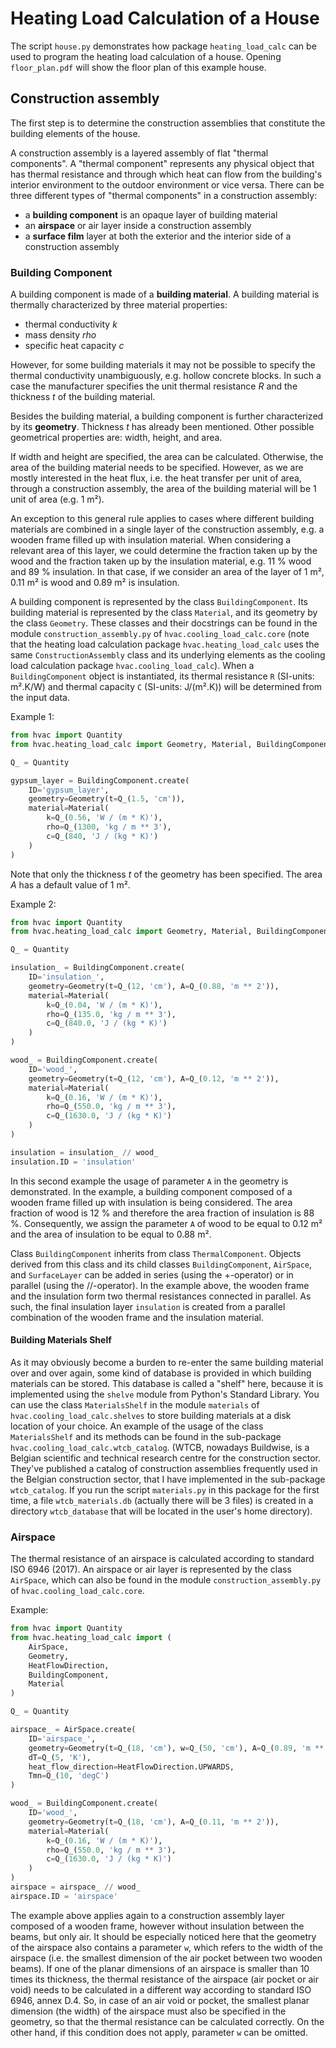 # Heating Load Calculation of a House

The script `house.py` demonstrates how package `heating_load_calc` can be
used to program the heating load calculation of a house. Opening `floor_plan.pdf`
will show the floor plan of this example house.

## Construction assembly
The first step is to determine the construction assemblies that constitute the
building elements of the house. 

A construction assembly is a layered assembly of flat "thermal components". 
A "thermal component" represents any physical object that has thermal resistance 
and through which heat can flow from the building's interior environment to the 
outdoor environment or vice versa. There can be three different types of 
"thermal components" in a construction assembly:
- a **building component** is an opaque layer of building material 
- an **airspace** or air layer inside a construction assembly
- a **surface film** layer at both the exterior and the interior side of a 
construction assembly


### Building Component
A building component is made of a **building material**. A building material is
thermally characterized by three material properties:
- thermal conductivity *k*
- mass density *rho*
- specific heat capacity *c*

However, for some building materials it may not be possible to specify the 
thermal conductivity unambiguously, e.g. hollow concrete blocks. In such a
case the manufacturer specifies the unit thermal resistance *R* and the
thickness *t* of the building material.

Besides the building material, a building component is further characterized by
its **geometry**. Thickness *t* has already been mentioned. Other possible 
geometrical properties are: width, height, and area.

If width and height are specified, the area can be calculated. Otherwise, the
area of the building material needs to be specified. However, as we are mostly 
interested in the heat flux, i.e. the heat transfer per unit of area, through a 
construction assembly, the area of the building material will be 1 unit of area 
(e.g. 1 m²).

An exception to this general rule applies to cases where different building
materials are combined in a single layer of the construction assembly, e.g.
a wooden frame filled up with insulation material. When considering a relevant
area of this layer, we could determine the fraction taken up by the wood and the 
fraction taken up by the insulation material, e.g. 11 % wood and 89 % insulation.
In that case, if we consider an area of the layer of 1 m², 0.11 m² is wood and 
0.89 m² is insulation.

A building component is represented by the class `BuildingComponent`. Its
building material is represented by the class `Material`, and its geometry by
the class `Geometry`. These classes and their docstrings can be found in the 
module `construction_assembly.py` of `hvac.cooling_load_calc.core` (note that 
the heating load calculation package `hvac.heating_load_calc` uses the same 
`ConstructionAssembly` class and its underlying elements as the cooling load 
calculation package `hvac.cooling_load_calc`).
When a `BuildingComponent` object is instantiated, its thermal resistance `R` 
(SI-units: m².K/W) and thermal capacity `C` (SI-units: J/(m².K)) will be 
determined from the input data.

Example 1:
```python
from hvac import Quantity
from hvac.heating_load_calc import Geometry, Material, BuildingComponent

Q_ = Quantity

gypsum_layer = BuildingComponent.create(
    ID='gypsum_layer',
    geometry=Geometry(t=Q_(1.5, 'cm')),
    material=Material(
        k=Q_(0.56, 'W / (m * K)'),
        rho=Q_(1300, 'kg / m ** 3'),
        c=Q_(840, 'J / (kg * K)')
    )
)
```
Note that only the thickness *t* of the geometry has been specified. The area
*A* has a default value of 1 m².

Example 2:
```python
from hvac import Quantity
from hvac.heating_load_calc import Geometry, Material, BuildingComponent

Q_ = Quantity

insulation_ = BuildingComponent.create(
    ID='insulation_',
    geometry=Geometry(t=Q_(12, 'cm'), A=Q_(0.88, 'm ** 2')),
    material=Material(
        k=Q_(0.04, 'W / (m * K)'),
        rho=Q_(135.0, 'kg / m ** 3'),
        c=Q_(840.0, 'J / (kg * K)')
    )
)

wood_ = BuildingComponent.create(
    ID='wood_',
    geometry=Geometry(t=Q_(12, 'cm'), A=Q_(0.12, 'm ** 2')),
    material=Material(
        k=Q_(0.16, 'W / (m * K)'), 
        rho=Q_(550.0, 'kg / m ** 3'),
        c=Q_(1630.0, 'J / (kg * K)')
    )
)

insulation = insulation_ // wood_
insulation.ID = 'insulation'
```
In this second example the usage of parameter `A` in the geometry is 
demonstrated. In the example, a building component composed of a wooden
frame filled up with insulation is being considered. The area fraction of wood 
is 12 % and therefore the area fraction of insulation is 88 %. Consequently, we 
assign the parameter `A` of wood to be equal to 0.12 m² and the area of 
insulation to be equal to 0.88 m².

Class `BuildingComponent` inherits from class `ThermalComponent`. Objects
derived from this class and its child classes `BuildingComponent`, `AirSpace`,
and `SurfaceLayer` can be added in series (using the +-operator) or in parallel
(using the //-operator). In the example above, the wooden frame and the 
insulation form two thermal resistances connected in parallel. As such, the final
insulation layer `insulation` is created from a parallel combination of the 
wooden frame and the insulation material.

#### Building Materials Shelf
As it may obviously become a burden to re-enter the same building material over 
and over again, some kind of database is provided in which building materials 
can be stored. This database is called a "shelf" here, because it is implemented 
using the `shelve` module from Python's Standard Library. You can use the class 
`MaterialsShelf` in the module `materials` of `hvac.cooling_load_calc.shelves` 
to store building materials at a disk location of your choice. An example of the
usage of the class `MaterialsShelf` and its methods can be found in the 
sub-package `hvac.cooling_load_calc.wtcb_catalog`. (WTCB, nowadays Buildwise, is
a Belgian scientific and technical research centre for the construction sector.
They've published a catalog of construction assemblies frequently used in the 
Belgian construction sector, that I have implemented in the sub-package 
`wtcb_catalog`. If you run the script `materials.py` in this package for the 
first time, a file `wtcb_materials.db` (actually there will be 3 files) is 
created in a directory `wtcb_database` that will be located in the user's home 
directory).


### Airspace
The thermal resistance of an airspace is calculated according to standard 
ISO 6946 (2017). An airspace or air layer is represented by the class `AirSpace`,
which can also be found in the module `construction_assembly.py` of 
`hvac.cooling_load_calc.core`.

Example:
```python
from hvac import Quantity
from hvac.heating_load_calc import (
    AirSpace, 
    Geometry, 
    HeatFlowDirection,
    BuildingComponent,
    Material
)

Q_ = Quantity

airspace_ = AirSpace.create(
    ID='airspace_',
    geometry=Geometry(t=Q_(18, 'cm'), w=Q_(50, 'cm'), A=Q_(0.89, 'm ** 2')),
    dT=Q_(5, 'K'),
    heat_flow_direction=HeatFlowDirection.UPWARDS,
    Tmn=Q_(10, 'degC')
)

wood_ = BuildingComponent.create(
    ID='wood_',
    geometry=Geometry(t=Q_(18, 'cm'), A=Q_(0.11, 'm ** 2')),
    material=Material(
        k=Q_(0.16, 'W / (m * K)'), 
        rho=Q_(550.0, 'kg / m ** 3'),
        c=Q_(1630.0, 'J / (kg * K)')
    )
)
airspace = airspace_ // wood_
airspace.ID = 'airspace'
```
The example above applies again to a construction assembly layer composed of a 
wooden frame, however without insulation between the beams, but only air. It
should be especially noticed here that the geometry of the airspace also 
contains a parameter `w`, which refers to the width of the airspace (i.e. the 
smallest dimension of the air pocket between two wooden beams). If one of the 
planar dimensions of an airspace is smaller than 10 times its thickness, the 
thermal resistance of the airspace (air pocket or air void) needs to be 
calculated in a different way according to standard ISO 6946, annex D.4. So, in
case of an air void or pocket, the smallest planar dimension (the width) of the
airspace must also be specified in the geometry, so that the thermal resistance
can be calculated correctly. On the other hand, if this condition does not 
apply, parameter `w` can be omitted.
